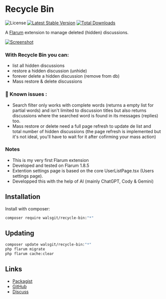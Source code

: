 # Recycle Bin

![License](https://img.shields.io/badge/license-MIT-blue.svg) [![Latest Stable Version](https://img.shields.io/packagist/v/walsgit/recycle-bin.svg)](https://packagist.org/packages/walsgit/recycle-bin) [![Total Downloads](https://img.shields.io/packagist/dt/walsgit/recycle-bin.svg)](https://packagist.org/packages/walsgit/recycle-bin)

A [Flarum](https://flarum.org) extension to manage deleted (hidden) discussions.

[![Screenshot](https://i.postimg.cc/y69G3pfp/2024-10-09-16-09-34-flarum-test-baeb96af962a.png)](https://postimg.cc/qgJw9wH2)

### With Recycle Bin you can:
- list all hidden discussions
- restore a hidden discussion (unhide)
- forever delete a hidden discussion (remove from db)
- Mass restore & delete discussions

### 🐞 Known issues :
- Search filter only works with complete words (returns a empty list for partial words) and isn't limited to discussion titles but also returns discussions where the searched word is found in its messages (replies) too.
- Mass restore or delete need a full page refresh to update de list and total number of hidden discussions (the page refresh is implemented but it's not ideal, you'll have to wait for it after cofirming your mass action)

### Notes
- This is my very first Flarum extension
- Developed and tested on Flarum 1.8.5
- Extention settings page is based on the core UserListPage.tsx (Users settings page).
- Developped this with the help of AI (mainly ChatGPT, Cody & Gemini)


## Installation

Install with composer:

```sh
composer require walsgit/recycle-bin:"*"
```

## Updating

```sh
composer update walsgit/recycle-bin:"*"
php flarum migrate
php flarum cache:clear
```

## Links

- [Packagist](https://packagist.org/packages/walsgit/recycle-bin)
- [GitHub](https://github.com/walsgit/recycle-bin)
- [Discuss](https://discuss.flarum.org/d/36073-recycle-bin)
